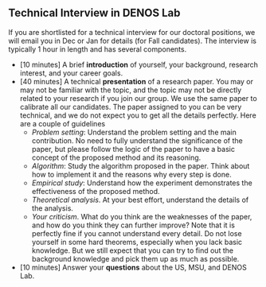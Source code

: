 ## Technical Interview in DENOS Lab 

If you are shortlisted for a technical interview for our doctoral positions, we will email you in Dec or Jan for details (for Fall candidates). The interview is typically 1 hour in length and has several components. 
* [10 minutes] A brief **introduction** of yourself, your background, research interest, and your career goals. 
* [40 minutes] A technical **presentation** of a research paper. 
  You may or may not be familiar with the topic, 
  and the topic may not be directly related to your research if you join our group. 
  We use the same paper to calibrate all our candidates. 
  The paper assigned to you can be very technical, 
  and we do not expect you to get all the details perfectly. 
  Here are a couple of guidelines  
  - _Problem setting_: Understand the problem setting and the main contribution. No need to fully understand the significance of the paper, but please follow the logic of the paper to have a basic concept of the proposed method and its reasoning.
  - _Algorithm_: Study the algorithm proposed in the paper. Think about how to implement it and the reasons why every step is done.
  - _Empirical study_: Understand how the experiment demonstrates the effectiveness of the proposed method.
  - _Theoretical analysis_. At your best effort, understand the details of the analysis.
  - _Your criticism_. What do you think are the weaknesses of the paper, and how do you think they can further improve?
  Note that it is perfectly fine if you cannot understand every detail. Do not lose yourself in some hard theorems, especially when you lack basic knowledge. But we still expect that you can try to find out the background knowledge and pick them up as much as possible.
* [10 minutes] Answer your **questions** about the US, MSU, and DENOS Lab. 
